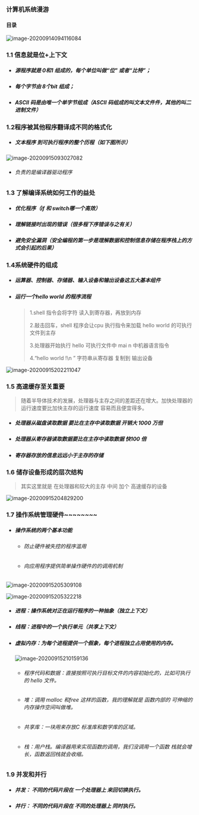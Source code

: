 ### 计算机系统漫游



#### 目录

![image-20200914094116084](CSAPP-img/image-20200914094116084.png)

### 1.1 信息就是位+上下文

* ##### 源程序就是 0和1 组成的，每个单位叫做“位" 或者“比特”；

* ##### 每个字节由 8个bit 组成；

* ##### ASCII 码是由唯一个单字节组成（*ASCII 码组成的叫文本文件件，其他的叫二进制文件*）

  ### 

### 1.2程序被其他程序翻译成不同的格式化

* ##### 文本程序 到可执行程序的整个历程（如下图所示）

![image-20200915093027082](CSAPP-img/image-20200915093027082.png)



* ###### 负责的是编译器驱动程序

###### 



### 1.3 了解编译系统如何工作的益处

* ##### 优化程序（if 和 switch哪一个高效）

* ##### 理解链接时出现的错误（很多程下序错误与之有关）

* ##### 避免安全漏洞（安全编程的第一步是理解数据和控制信息存储在程序栈上的方式会引起的后果）



### 1.4系统硬件的组成



* #####  运算器、控制器、存储器、输入设备和输出设备这五大基本组件

* ##### 运行一个hello world 的程序流程

  > 1.shell 指令会将字符 读入到寄存器，再放到内存
  >
  > 2.敲击回车，shell 程序会让cpu 执行指令来加载 hello world 的可执行文件到主存
  >
  > 3.处理器开始执行 hello 可执行文件中 mai n 中机器语言指令
  >
  > 4.“hello world !\n ” 字符串从寄存器 复制到 输出设备



![image-20200915202211047](CSAPP-img/image-20200915202211047.png)



### 1.5 高速缓存至关重要

> 随着半导体技术的发展，处理器与主存之间的差距还在增大。加快处理器的运行速度要比加快主存的运行速度 容易而且便宜得多。

* ##### 处理器从磁盘读取数据 要比在主存中读取数据 开销大 1000 万倍

* ##### 处理器从寄存器读取数据要比在主存中读取数据 快100 倍

* ##### 寄存器存放的信息远远小于主存的存储



### 1.6 储存设备形成的层次结构

> 其实这里就是 在处理器和较大的主存 中间 加个 高速缓存的设备

![image-20200915204829200](CSAPP-img/image-20200915204829200.png)



### 1.7 操作系统管理硬件~~~~~~~~

* ##### 操作系统的两个基本功能

  * ###### 防止硬件被失控的程序滥用

  * ###### 向应用程序提供简单操作硬件的的调用机制

![image-20200915205309108](CSAPP-img/image-20200915205309108.png)

![image-20200915205322218](CSAPP-img/image-20200915205322218.png)

* ##### 进程：操作系统对正在运行程序的一种抽象（独立上下文）

* ##### 线程：进程中的一个执行单元（共享上下文）

* ##### 虚拟内存：为每个进程提供一个假象，每个进程独立占用使用的内存。

  ![image-20200915210159136](CSAPP-img/image-20200915210159136.png)

  * ###### 程序代码和数据：直接按照可执行目标文件的内容初始化的，比如可执行的 hello 文件。

  * ###### 堆：调用 malloc 和free 这样的函数，我的理解就是 函数内部的 可伸缩的内存操作空间叫做堆。

  * ###### 共享库：一块用来存放C 标准库和数学库的区域。

  * ###### 栈：用户栈。编译器用来实现函数的调用，我们没调用一个函数 栈就会增长，函数返回栈就会收缩。



###  1.9 并发和并行

* ##### 并发： 不同的代码片段在 一个处理器上 来回切换执行。

* ##### 并行： 不同的代码片段在 不同的处理器上 同时执行。







